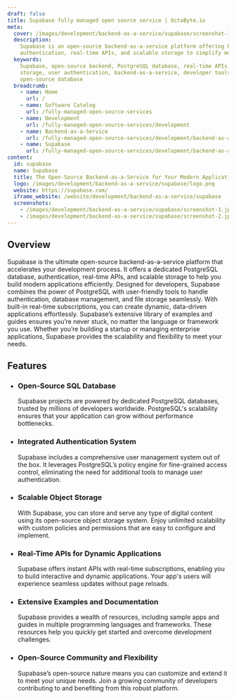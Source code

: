 ```yaml
---
draft: false
title: Supabase fully managed open source service | OctaByte.io
meta:
  cover: /images/development/backend-as-a-service/supabase/screenshot-1.jpg
  description:
    Supabase is an open-source backend-as-a-service platform offering PostgreSQL,
    authentication, real-time APIs, and scalable storage to simplify modern app development.
  keywords:
    Supabase, open-source backend, PostgreSQL database, real-time APIs, scalable
    storage, user authentication, backend-as-a-service, developer tools, app development,
    open-source database
  breadcrumb:
    - name: Home
      url: /
    - name: Software Catalog
      url: /fully-managed-open-source-services
    - name: Development
      url: /fully-managed-open-source-services/development
    - name: Backend-as-a-Service
      url: /fully-managed-open-source-services/development/backend-as-a-service
    - name: Supabase
      url: /fully-managed-open-source-services/development/backend-as-a-service/supabase
content:
  id: supabase
  name: Supabase
  title: The Open-Source Backend-as-a-Service for Your Modern Applications
  logo: /images/development/backend-as-a-service/supabase/logo.png
  website: https://supabase.com/
  iframe_website: /website/development/backend-as-a-service/supabase
  screenshots:
    - /images/development/backend-as-a-service/supabase/screenshot-1.jpg
    - /images/development/backend-as-a-service/supabase/screenshot-2.jpg
---
```


## Overview

Supabase is the ultimate open-source backend-as-a-service platform that accelerates your development process. It offers a dedicated PostgreSQL database, authentication, real-time APIs, and scalable storage to help you build modern applications efficiently. Designed for developers, Supabase combines the power of PostgreSQL with user-friendly tools to handle authentication, database management, and file storage seamlessly. With built-in real-time subscriptions, you can create dynamic, data-driven applications effortlessly. Supabase’s extensive library of examples and guides ensures you’re never stuck, no matter the language or framework you use. Whether you’re building a startup or managing enterprise applications, Supabase provides the scalability and flexibility to meet your needs.

## Features

- ### Open-Source SQL Database

  Supabase projects are powered by dedicated PostgreSQL databases, trusted by millions of developers worldwide. PostgreSQL's scalability ensures that your application can grow without performance bottlenecks.

- ### Integrated Authentication System

  Supabase includes a comprehensive user management system out of the box. It leverages PostgreSQL’s policy engine for fine-grained access control, eliminating the need for additional tools to manage user authentication.

- ### Scalable Object Storage

  With Supabase, you can store and serve any type of digital content using its open-source object storage system. Enjoy unlimited scalability with custom policies and permissions that are easy to configure and implement.

- ### Real-Time APIs for Dynamic Applications

  Supabase offers instant APIs with real-time subscriptions, enabling you to build interactive and dynamic applications. Your app's users will experience seamless updates without page reloads.

- ### Extensive Examples and Documentation

  Supabase provides a wealth of resources, including sample apps and guides in multiple programming languages and frameworks. These resources help you quickly get started and overcome development challenges.

- ### Open-Source Community and Flexibility

  Supabase’s open-source nature means you can customize and extend it to meet your unique needs. Join a growing community of developers contributing to and benefiting from this robust platform.
